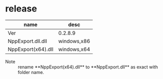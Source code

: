 # release
|name|desc|
|-|-|
|Ver|0.2.8.9|
|NppExport.dll.dll|windows,x86|
|NppExport(x64).dll|windows,x64|

<dl>
  <dt>Note</dt>
  <dd>rename **NppExport(x64).dll** to **NppExport.dll** as exact with folder name.</dd>
</dl>
